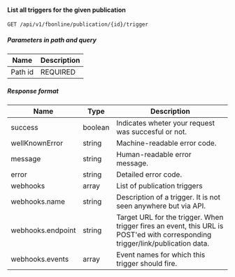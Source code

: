#### List all triggers for the given publication
`GET /api/v1/fbonline/publication/{id}/trigger`

##### Parameters in path and query
|Name|Description|
|-|-|
|<Badge>Path</Badge> id|<Badge>REQUIRED</Badge> |
##### Response format
|Name|Type|Description|
|-|-|-|
|success|boolean|Indicates wheter your request was succesful or not.|
|wellKnownError|string|Machine-readable error code.|
|message|string|Human-readable error message.|
|error|string|Detailed error code.|
|webhooks|array|List of publication triggers|
|webhooks.name|string|Description of a trigger. It is not seen anywhere but via API.|
|webhooks.endpoint|string|Target URL for the trigger. When trigger fires an event, this URL is POST'ed with corresponding trigger/link/publication data.|
|webhooks.events|array|Event names for which this trigger should fire.|
